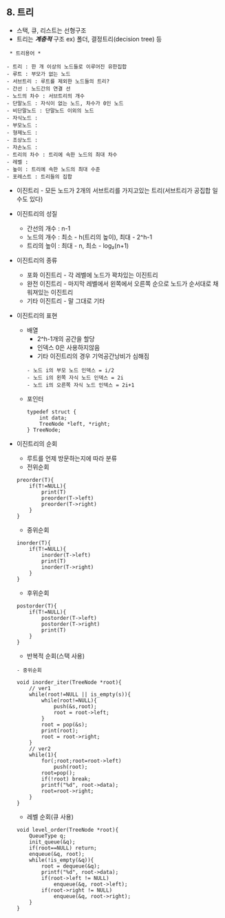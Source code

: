 ## **8. 트리**

- 스택, 큐, 리스트는 선형구조
- 트리는 ***계층적*** 구조  ex) 폴더, 결정트리(decision tree) 등
```
 * 트리용어 *

- 트리 : 한 개 이상의 노드들로 이루어진 유한집합
- 루트 : 부모가 없는 노드
- 서브트리 : 루트를 제외한 노드들의 트리?
- 간선 : 노드간의 연결 선
- 노드의 차수 : 서브트리의 개수
- 단말노드 : 자식이 없는 노드, 차수가 0인 노드
- 비단말노드 : 단말노드 이외의 노드
- 자식노드 : 
- 부모노드 : 
- 형제노드 : 
- 조상노드 : 
- 자손노드 : 
- 트리의 차수 : 트리에 속한 노드의 최대 차수
- 레벨 : 
- 높이 : 트리에 속한 노드의 최대 수준
- 포레스트 : 트리들의 집합
```

- 이진트리 - 모든 노드가 2개의 서브트리를 가지고있는 트리(서브트리가 공집합 일수도 있다)
- 이진트리의 성질
    - 간선의 개수 : n-1
    - 노드의 개수 : 최소 - h(트리의 높이), 최대 - 2^h-1
    - 트리의 높이 : 최대 - n, 최소 - log₂(n+1)
- 이진트리의 종류
    - 포화 이진트리 - 각 레벨에 노드가 꽉차있는 이진트리
    - 완전 이진트리 - 마지막 레벨에서 왼쪽에서 오른쪽 순으로 노드가 순서대로 채워져있는 이진트리
    - 기타 이진트리 - 말 그대로 기타
- 이진트리의 표현
    - 배열
        - 2^h-1개의 공간을 할당
        - 인덱스 0은 사용하지않음
        - 기타 이진트리의 경우 기억공간낭비가 심해짐
        ```
        - 노드 i의 부모 노드 인덱스 = i/2
        - 노드 i의 왼쪽 자식 노드 인덱스 = 2i
        - 노드 i의 오른쪽 자식 노드 인덱스 = 2i+1
        ```
    - 포인터
        ```
        typedef struct {
            int data;
            TreeNode *left, *right;
        } TreeNode;
        ```
- 이진트리의 순회
    - 루트를 언제 방문하는지에 따라 분류
    - 전위순회
    ```
    preorder(T){
        if(T!=NULL){
            print(T)
            preorder(T->left)
            preorder(T->right)
        }
    }
    ```
    - 중위순회
    ```
    inorder(T){
        if(T!=NULL){
            inorder(T->left)
            print(T)
            inorder(T->right)
        }
    }
    ```
    - 후위순회
    ```
    postorder(T){
        if(T!=NULL){
            postorder(T->left)
            postorder(T->right)
            print(T)
        }
    }
    ```
    
    - 반복적 순회(스택 사용)
    ```
    - 중위순회

    void inorder_iter(TreeNode *root){
        // ver1
        while(root!=NULL || is_empty(s)){
            while(root!=NULL){
                push(&s,root);
                root = root->left;
            }
            root = pop(&s);
            print(root);
            root = root->right;
        }
        // ver2
        while(1){
            for(;root;root=root->left)
                push(root);
            root=pop();
            if(!root) break;
            printf("%d", root->data);
            root=root->right;
        }
    }
    ```

    - 레벨 순회(큐 사용)
    ```
    void level_order(TreeNode *root){
        QueueType q;
        init_queue(&q);
        if(root==NULL) return;
        enqueue(&q, root);
        while(!is_empty(&q)){
            root = dequeue(&q);
            printf("%d", root->data);
            if(root->left != NULL)
                enqueue(&q, root->left);
            if(root->right != NULL)
                enqueue(&q, root->right);
        }
    }
    ```
   